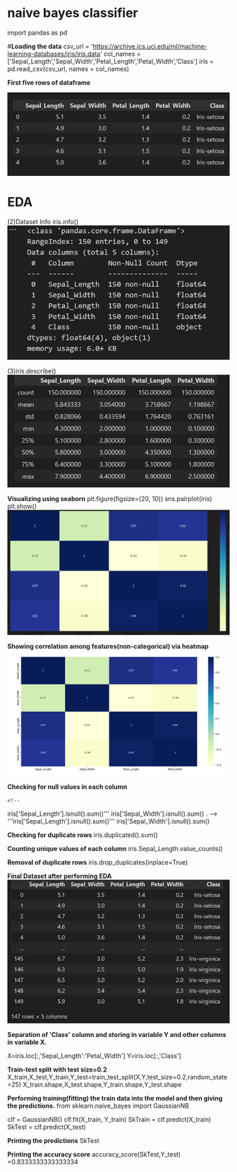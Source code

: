 # **naive bayes classifier**
import pandas as pd

#**Loading the data**
csv_url = 'https://archive.ics.uci.edu/ml/machine-learning-databases/iris/iris.data'
col_names = ['Sepal_Length','Sepal_Width','Petal_Length','Petal_Width','Class']
iris =  pd.read_csv(csv_url, names = col_names)


**First five rows of dataframe**

![First five rows of dataframe](image-1.png)


# **EDA**

(2)Dataset Info
iris.info()
![information of dataset](image-2.png)

(3)iris.describe()
![alt text](image-4.png)

**Visualizing using seaborn**
plt.figure(figsize=(20, 10))
sns.pairplot(iris)
plt.show()
![alt text](image-5.png)

**Showing correlation among features(non-categorical) via heatmap**
![alt text](image-7.png)

**Checking for null values in each column**
  

    <!--
iris['Sepal_Length'].isnull().sum()'''
iris['Sepal_Width'].isnull().sum()
  .
    -->
'''iris['Sepal_Length'].isnull().sum()'''
iris['Sepal_Width'].isnull().sum()

**Checking for duplicate rows**
iris.duplicated().sum()

**Counting unique values of each column**
iris.Sepal_Length.value_counts()

**Removal of duplicate rows**
iris.drop_duplicates(inplace=True)

**Final Dataset after performing EDA**
![alt text](image-6.png)

**Separation of 'Class' column and storing in variable Y and other columns in variable X.**

X=iris.loc[:,'Sepal_Length':'Petal_Width']
Y=iris.loc[:,'Class']

**Train-test split with test size=0.2**
X_train,X_test,Y_train,Y_test=train_test_split(X,Y,test_size=0.2,random_state=25)
X_train.shape,X_test.shape,Y_train.shape,Y_test.shape

**Performing training(fitting) the train data into the model and then giving the predictions.**
from sklearn.naive_bayes import GaussianNB

clf = GaussianNB()
clf.fit(X_train, Y_train)
SkTrain = clf.predict(X_train) 
SkTest = clf.predict(X_test)


**Printing the predictions**
SkTest

**Printing the accuracy score**
accuracy_score(SkTest,Y_test)
=0.8333333333333334







